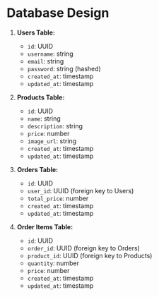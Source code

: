 Database Design
===============

1.  **Users Table:**

    -   `id`: UUID
    -   `username`: string
    -   `email`: string
    -   `password`: string (hashed)
    -   `created_at`: timestamp
    -   `updated_at`: timestamp
2.  **Products Table:**

    -   `id`: UUID
    -   `name`: string
    -   `description`: string
    -   `price`: number
    -   `image_url`: string
    -   `created_at`: timestamp
    -   `updated_at`: timestamp
3.  **Orders Table:**

    -   `id`: UUID
    -   `user_id`: UUID (foreign key to Users)
    -   `total_price`: number
    -   `created_at`: timestamp
    -   `updated_at`: timestamp
4.  **Order Items Table:**

    -   `id`: UUID
    -   `order_id`: UUID (foreign key to Orders)
    -   `product_id`: UUID (foreign key to Products)
    -   `quantity`: number
    -   `price`: number
    -   `created_at`: timestamp
    -   `updated_at`: timestamp